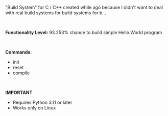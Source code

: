 "Build System" for C / C++ created while ago because I didn't want to deal with real build systems for build systems for b...

<br>

**Functionality Level:** 93.253% chance to build simple Hello World program

<br>

**Commands:**
- init
- reset
- compile
<br>

**IMPORTANT**
- Requires Python 3.11 or later
- Works only on Linux
